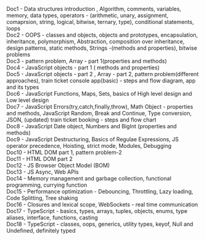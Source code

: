 Doc1 - Data structures introduction , Algorithm, comments, variables, memory, data types, operators - (arithmetic, unary, assignment, comaprsion, string, logical, bitwise, ternary, type), conditional statements, loops  
Doc2 - OOPS - classes and objects, objects and prototypes, encapsulation, inheritance, polymorphism, Abstraction, composition over inheritance, design patterns, static methods, Strings -(methods and properties), bitwise problems  
Doc3 - pattern problem, Array - part 1(properties and methods)  
Doc4 - JavaScript objects - part 1 ( methods and properties)  
Doc5 - JavaScript objects - part 2 , Array - part 2, pattern problem(different approaches), train ticket console app(basic) - steps and flow diagram, app and its types  
Doc6 - JavaScript Functions, Maps, Sets, basics of High level design and Low level design  
Doc7 - JavaScript Errors(try,catch,finally,throw), Math Object - properties and methods, JavaScript Random, Break and Continue, Type conversion, JSON, (updated) train ticket booking - steps and flow chart  
Doc8 - JavaScript Date object, Numbers and BigInt (properties and methods)   
Doc9 - JavaScript Destructuring, Basics of Regulae Expressions, JS operator precedence, Hoisting, strict mode, Modules, Debugging  
Doc10 - HTML DOM part 1, pattern problem-2  
Doc11 - HTML DOM part 2  
Doc12 - JS Browser Object Model (BOM)  
Doc13 - JS Async, Web APIs  
Doc14 - Memory management and garbage collection, functional programming, currying function  
Doc15 - Performance optimization - Debouncing, Throttling, Lazy loading, Code Splitting, Tree shaking  
Doc16 - Closures and lexical scope, WebSockets - real time communication  
Doc17 - TypeScript - basics, types, arrays, tuples, objects, enums, type aliases, interface, functions, casting  
Doc18 - TypeScript - classes, oops, generics, utility types, keyof, Null and Undefined, definitely typed  
